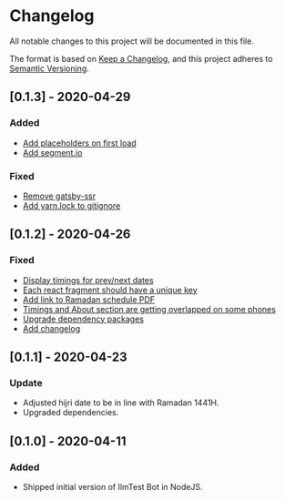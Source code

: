 # Changelog

All notable changes to this project will be documented in this file.

The format is based on [Keep a Changelog](https://keepachangelog.com/en/1.0.0/),
and this project adheres to [Semantic Versioning](https://semver.org/spec/v2.0.0.html).

## [0.1.3] - 2020-04-29

### Added

- [Add placeholders on first load](https://github.com/ragaeeb/das-js/issues/16)
- [Add segment.io](https://github.com/ragaeeb/das-js/issues/19)

### Fixed

- [Remove gatsby-ssr](https://github.com/ragaeeb/das-js/issues/13)
- [Add yarn.lock to gitignore](https://github.com/ragaeeb/das-js/issues/17)

## [0.1.2] - 2020-04-26

### Fixed

- [Display timings for prev/next dates](https://github.com/ragaeeb/das-js/issues/1)
- [Each react fragment should have a unique key](https://github.com/ragaeeb/das-js/issues/2)
- [Add link to Ramadan schedule PDF](https://github.com/ragaeeb/das-js/issues/3)
- [Timings and About section are getting overlapped on some phones](https://github.com/ragaeeb/das-js/issues/4)
- [Upgrade dependency packages](https://github.com/ragaeeb/das-js/issues/5)
- [Add changelog](https://github.com/ragaeeb/das-js/issues/6)

## [0.1.1] - 2020-04-23

### Update

- Adjusted hijri date to be in line with Ramadan 1441H.
- Upgraded dependencies.

## [0.1.0] - 2020-04-11

### Added

- Shipped initial version of IlmTest Bot in NodeJS.
